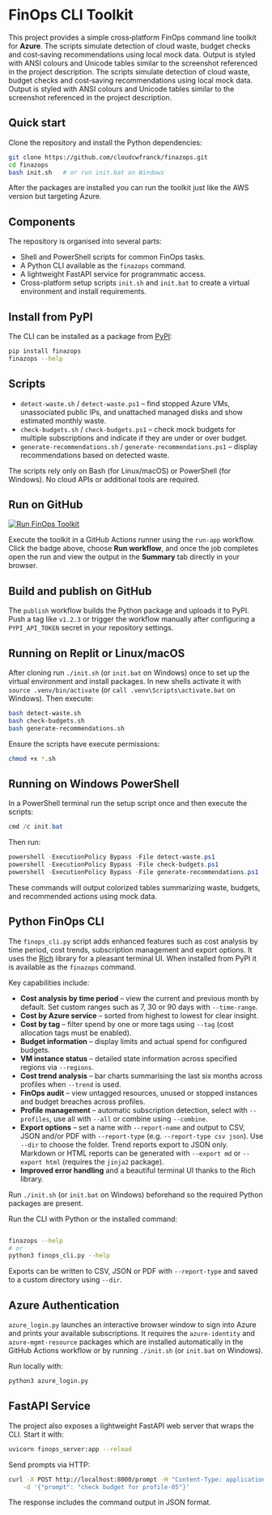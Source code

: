# FinOps CLI Toolkit

This project provides a simple cross‑platform FinOps command line toolkit for **Azure**.  The scripts simulate detection of cloud waste, budget checks and cost‑saving recommendations using local mock data.  Output is styled with ANSI colours and Unicode tables similar to the screenshot referenced in the project description.
The scripts simulate detection of cloud waste, budget checks and cost‑saving recommendations using local mock data.  Output is styled with ANSI colours and Unicode tables similar to the screenshot referenced in the project description.

## Quick start

Clone the repository and install the Python dependencies:

```bash
git clone https://github.com/cloudcwfranck/finazops.git
cd finazops
bash init.sh   # or run init.bat on Windows
```

After the packages are installed you can run the toolkit just like the AWS version but targeting Azure.

## Components

The repository is organised into several parts:

- Shell and PowerShell scripts for common FinOps tasks.
- A Python CLI available as the `finazops` command.
- A lightweight FastAPI service for programmatic access.
- Cross-platform setup scripts `init.sh` and `init.bat` to create a virtual environment and install requirements.

## Install from PyPI

The CLI can be installed as a package from [PyPI](https://pypi.org/project/finazops/):

```bash
pip install finazops
finazops --help
```

## Scripts

- `detect-waste.sh` / `detect-waste.ps1` – find stopped Azure VMs, unassociated public IPs, and unattached managed disks and show estimated monthly waste.
- `check-budgets.sh` / `check-budgets.ps1` – check mock budgets for multiple subscriptions and indicate if they are under or over budget.
- `generate-recommendations.sh` / `generate-recommendations.ps1` – display recommendations based on detected waste.

The scripts rely only on Bash (for Linux/macOS) or PowerShell (for Windows). No cloud APIs or additional tools are required.

## Run on GitHub

[![Run FinOps Toolkit](https://github.com/cloudcwfranck/finazops/actions/workflows/run-app.yml/badge.svg?branch=main)](https://github.com/cloudcwfranck/finazops/actions/workflows/run-app.yml)

Execute the toolkit in a GitHub Actions runner using the `run-app` workflow.
Click the badge above, choose **Run workflow**, and once the job completes open
the run and view the output in the **Summary** tab directly in your browser.

## Build and publish on GitHub

The `publish` workflow builds the Python package and uploads it to PyPI. Push a
tag like `v1.2.3` or trigger the workflow manually after configuring a
`PYPI_API_TOKEN` secret in your repository settings.


## Running on Replit or Linux/macOS

After cloning run `./init.sh` (or `init.bat` on Windows) once to set up the virtual environment and install packages. In new shells activate it with `source .venv/bin/activate` (or `call .venv\Scripts\activate.bat` on Windows). Then execute:

```bash
bash detect-waste.sh
bash check-budgets.sh
bash generate-recommendations.sh
```

Ensure the scripts have execute permissions:

```bash
chmod +x *.sh
```

## Running on Windows PowerShell

In a PowerShell terminal run the setup script once and then execute the scripts:

```powershell
cmd /c init.bat
```

Then run:

```powershell
powershell -ExecutionPolicy Bypass -File detect-waste.ps1
powershell -ExecutionPolicy Bypass -File check-budgets.ps1
powershell -ExecutionPolicy Bypass -File generate-recommendations.ps1
```

These commands will output colorized tables summarizing waste, budgets, and recommended actions using mock data.


## Python FinOps CLI

The `finops_cli.py` script adds enhanced features such as cost analysis by time period, cost trends, subscription management and export options. It uses the [Rich](https://pypi.org/project/rich/) library for a pleasant terminal UI. When installed from PyPI it is available as the `finazops` command.

Key capabilities include:

* **Cost analysis by time period** – view the current and previous month by default. Set custom ranges such as 7, 30 or 90 days with `--time-range`.
* **Cost by Azure service** – sorted from highest to lowest for clear insight.
* **Cost by tag** – filter spend by one or more tags using `--tag` (cost allocation tags must be enabled).
* **Budget information** – display limits and actual spend for configured budgets.
* **VM instance status** – detailed state information across specified regions via `--regions`.
* **Cost trend analysis** – bar charts summarising the last six months across profiles when `--trend` is used.
* **FinOps audit** – view untagged resources, unused or stopped instances and budget breaches across profiles.
* **Profile management** – automatic subscription detection, select with `--profiles`, use all with `--all` or combine using `--combine`.
* **Export options** – set a name with `--report-name` and output to CSV, JSON and/or PDF with `--report-type` (e.g. `--report-type csv json`). Use `--dir` to choose the folder. Trend reports export to JSON only. Markdown or HTML reports can be generated with `--export md` or `--export html` (requires the `jinja2` package).
* **Improved error handling** and a beautiful terminal UI thanks to the Rich library.

Run `./init.sh` (or `init.bat` on Windows) beforehand so the required Python packages are present.

Run the CLI with Python or the installed command:

```bash

finazops --help
# or
python3 finops_cli.py --help
```

Exports can be written to CSV, JSON or PDF with `--report-type` and saved to a custom directory using `--dir`.

## Azure Authentication

`azure_login.py` launches an interactive browser window to sign into Azure and
prints your available subscriptions. It requires the `azure-identity` and
`azure-mgmt-resource` packages which are installed automatically in the GitHub
Actions workflow or by running `./init.sh` (or `init.bat` on Windows).

Run locally with:

```bash
python3 azure_login.py
```

## FastAPI Service

The project also exposes a lightweight FastAPI web server that wraps the CLI.
Start it with:

```bash
uvicorn finops_server:app --reload
```

Send prompts via HTTP:

```bash
curl -X POST http://localhost:8000/prompt -H "Content-Type: application/json" \
    -d '{"prompt": "check budget for profile-05"}'
```

The response includes the command output in JSON format.

